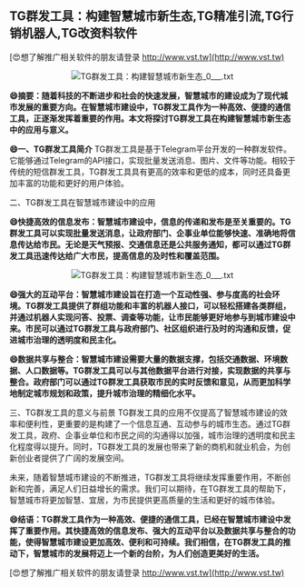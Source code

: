## **TG群发工具：构建智慧城市新生态,TG精准引流,TG行销机器人,TG改资料软件**

[😍想了解推广相关软件的朋友请登录 http://www.vst.tw](http://www.vst.tw)

 <center><img src="https://vst.tw/MP4/tuiguang/png/7.png" alt="TG群发工具：构建智慧城市新生态_0___.txt"></center>

**😄摘要：随着科技的不断进步和社会的快速发展，智慧城市的建设成为了现代城市发展的重要方向。在智慧城市建设中，TG群发工具作为一种高效、便捷的通信工具，正逐渐发挥着重要的作用。本文将探讨TG群发工具在构建智慧城市新生态中的应用与意义。**

**😄一、TG群发工具简介**
TG群发工具是基于Telegram平台开发的一种群发软件。它能够通过Telegram的API接口，实现批量发送消息、图片、文件等功能。相较于传统的短信群发工具，TG群发工具具有更高的效率和更低的成本，同时还具备更加丰富的功能和更好的用户体验。

二、TG群发工具在智慧城市建设中的应用

**😄快捷高效的信息发布：智慧城市建设中，信息的传递和发布是至关重要的。TG群发工具可以实现批量发送消息，让政府部门、企事业单位能够快速、准确地将信息传达给市民。无论是天气预报、交通信息还是公共服务通知，都可以通过TG群发工具迅速传达给广大市民，提高信息的及时性和覆盖范围。**

 <center><img src="https://vst.tw/MP4/tuiguang/png/1.png" alt="TG群发工具：构建智慧城市新生态_0___.txt"></center>

**😄强大的互动平台：智慧城市建设旨在打造一个互动性强、参与度高的社会环境。TG群发工具提供了群组功能和丰富的机器人接口，可以轻松搭建各类群组，并通过机器人实现问答、投票、调查等功能，让市民能够更好地参与到城市建设中来。市民可以通过TG群发工具与政府部门、社区组织进行及时的沟通和反馈，促进城市治理的透明度和民主化。**

**😄数据共享与整合：智慧城市建设需要大量的数据支撑，包括交通数据、环境数据、人口数据等。TG群发工具可以与其他数据平台进行对接，实现数据的共享与整合。政府部门可以通过TG群发工具获取市民的实时反馈和意见，从而更加科学地制定城市规划和政策，提升城市治理的精细化水平。**

三、TG群发工具的意义与前景
TG群发工具的应用不仅提高了智慧城市建设的效率和便利性，更重要的是构建了一个信息互通、互动参与的城市生态。通过TG群发工具，政府、企事业单位和市民之间的沟通得以加强，城市治理的透明度和民主化程度得以提升。同时，TG群发工具的发展也带来了新的商机和就业机会，为创新创业者提供了广阔的发展空间。

未来，随着智慧城市建设的不断推进，TG群发工具将继续发挥重要作用，不断创新和完善，满足人们日益增长的需求。我们可以期待，在TG群发工具的帮助下，智慧城市将更加智慧、宜居，为市民提供更高质量的生活和更好的城市体验。

**😄结语：TG群发工具作为一种高效、便捷的通信工具，已经在智慧城市建设中发挥了重要作用。其快捷高效的信息发布、强大的互动平台以及数据共享与整合的功能，使得智慧城市建设更加高效、便利和可持续。我们相信，在TG群发工具的推动下，智慧城市的发展将迈上一个新的台阶，为人们创造更美好的生活。**

[😍想了解推广相关软件的朋友请登录 http://www.vst.tw](http://www.vst.tw)



